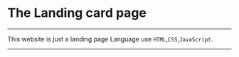 # The Landing card page 
---
This website is just a landing page Language use `HTML`,`CSS`,`JavaScript`.

---
